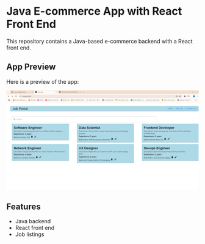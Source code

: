 # Java E-commerce App with React Front End

This repository contains a Java-based e-commerce backend with a React front end.

## App Preview

Here is a preview of the app:

![App Screenshot](/java%20web%20app.png)

## Features
- Java backend
- React front end
- Job listings